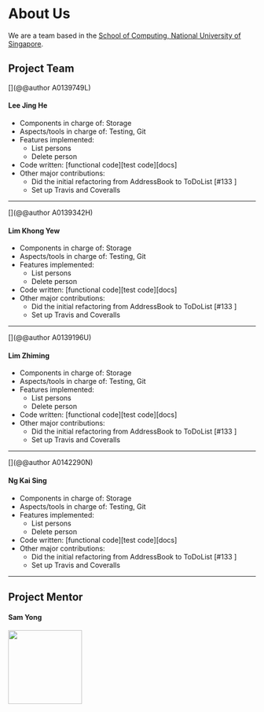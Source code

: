 # About Us

We are a team based in the [School of Computing, National University of Singapore](http://www.comp.nus.edu.sg).

## Project Team
[](@@author A0139749L)
#### Lee Jing He

* Components in charge of: Storage
* Aspects/tools in charge of: Testing, Git
* Features implemented:
	* List persons
	* Delete person
* Code written: [functional code][test code][docs]
* Other major contributions:
	* Did the initial refactoring from AddressBook to ToDoList [#133 ]
	* Set up Travis and Coveralls

-----

[](@@author A0139342H)
#### Lim Khong Yew

* Components in charge of: Storage
* Aspects/tools in charge of: Testing, Git
* Features implemented:
	* List persons
	* Delete person
* Code written: [functional code][test code][docs]
* Other major contributions:
	* Did the initial refactoring from AddressBook to ToDoList [#133 ]
	* Set up Travis and Coveralls

-----

[](@@author A0139196U)
#### Lim Zhiming

* Components in charge of: Storage
* Aspects/tools in charge of: Testing, Git
* Features implemented:
	* List persons
	* Delete person
* Code written: [functional code][test code][docs]
* Other major contributions:
	* Did the initial refactoring from AddressBook to ToDoList [#133 ]
	* Set up Travis and Coveralls

-----

[](@@author A0142290N)
#### Ng Kai Sing

* Components in charge of: Storage
* Aspects/tools in charge of: Testing, Git
* Features implemented:
	* List persons
	* Delete person
* Code written: [functional code][test code][docs]
* Other major contributions:
	* Did the initial refactoring from AddressBook to ToDoList [#133 ]
	* Set up Travis and Coveralls

-----

## Project Mentor

#### Sam Yong
<img src="images/SamYong.jpg" width="150"><br>

 
